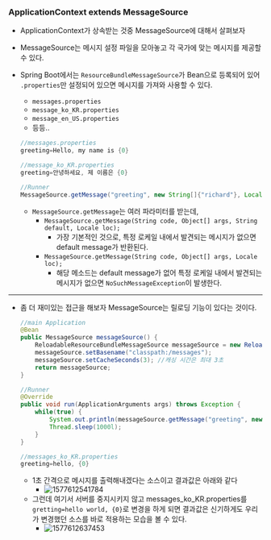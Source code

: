 ### ApplicationContext extends MessageSource

- ApplicationContext가 상속받는 것중 MessageSource에 대해서 살펴보자

- MessageSource는 메시지 설정 파일을 모아놓고 각 국가에 맞는 메시지를 제공할 수 있다.

- Spring Boot에서는 `ResourceBundleMessageSource`가 Bean으로 등록되어 있어 `.properties`만 설정되어 있으면 메시지를 가져와 사용할 수 있다.

  - `messages.properties`
  - `message_ko_KR.properties`
  - `message_en_US.properties`
  - 등등..

  ```java
  //messages.properties
  greeting=Hello, my name is {0}
  
  //message_ko_KR.properties
  greeting=안녕하세요, 제 이름은 {0}
  
  //Runner
  MessageSource.getMessage("greeting", new String[]{"richard"}, Locale.KOREA);
  ```

  - `MessageSource.getMessage`는 여러 파라미터를 받는데,
    - `MessageSource.getMessage(String code, Object[] args, String default, Locale loc);`
      - 가장 기본적인 것으로, 특정 로케일 내에서 발견되는 메시지가 없으면 default message가 반환된다.
    - `MessageSource.getMessage(String code, Object[] args, Locale loc);`
      - 해당 메소드는 default message가 없어 특정 로케일 내에서 발견되는 메시지가 없으면 `NoSuchMessageException`이 발생한다.

  

---



- 좀 더 재미있는 접근을 해보자 MessageSource는 릴로딩 기능이 있다는 것이다.

  ```java
  //main Application
  @Bean
  public MessageSource messageSource() {
      ReloadableResourceBundleMessageSource messageSource = new ReloadableResourceBundleMessageSource();	//리로드 가능(운영중 메시지 변경 가능)
      messageSource.setBasename("classpath:/messages");
      messageSource.setCacheSeconds(3);	//캐싱 시간은 최대 3초
      return messageSource;
  }
  
  //Runner
  @Override
  public void run(ApplicationArguments args) throws Exception {
      while(true) {
          System.out.println(messageSource.getMessage("greeting", new String[]{"mesung"}, Locale.KOREA));
          Thread.sleep(1000l);
      }
  }
  
  //messages_ko_KR.properties
  greeting=hello, {0}
  ```

  - 1초 간격으로 메시지를 출력해내겠다는 소스이고 결과값은 아래와 같다
    - ![1577612541784](C:\Users\user\AppData\Roaming\Typora\typora-user-images\1577612541784.png)
  - 그런데 여기서 서버를 중지시키지 않고 messages_ko_KR.properties를 `gretting=hello world, {0}`로 변경을 하게 되면 결과값은 신기하게도 우리가 변경했던 소스를 바로 적용하는 모습을 볼 수 있다.
    - ![1577612637453](C:\Users\user\AppData\Roaming\Typora\typora-user-images\1577612637453.png)